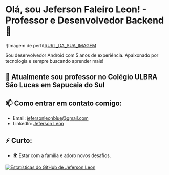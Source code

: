# Olá, sou Jeferson Faleiro Leon! - Professor e Desenvolvedor Backend 👋

![Imagem de perfil]([URL_DA_SUA_IMAGEM]([https://media.licdn.com/dms/image/C4D03AQHqxqqYoelB1g/profile-displayphoto-shrink_200_200/0/1516972194454?e=1703116800&v=beta&t=xW5qMESOD9R4z4OhG_iOeXkz1m9Ha6QT1W60q0_2W0M])

Sou desenvolvedor Android com 5 anos de experiência. Apaixonado por tecnologia e sempre buscando aprender mais!

## 🌱 Atualmente sou professor no Colégio ULBRA São Lucas em Sapucaia do Sul


## 📫 Como entrar em contato comigo:

- Email: jefersonleonblue@gmail.com
- LinkedIn: [Jeferson Leon]([URL_DO_SEU_LINKEDIN](https://www.linkedin.com/in/jeferson-faleiro-leon-02344222/))


## ⚡ Curto:

- 🌍 Estar com a família e adoro novos desafios.

[![Estatísticas do GitHub de Jeferson Leon](https://github-readme-stats.vercel.app/api?username=jefersonleon)](https://github.com/jefersonleon)


